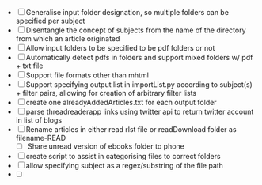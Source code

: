 - [ ] Generalise input folder designation, so multiple folders can be specified per subject
- [ ] Disentangle the concept of subjects from the name of the directory from which an article originated
- [ ] Allow input folders to be specified to be pdf folders or not
- [ ] Automatically detect pdfs in folders and support mixed folders w/ pdf + txt file
- [ ] Support file formats other than mhtml
- [ ] Support specifying output list in importList.py according to subject(s) + filter pairs, allowing for creation of arbitrary filter lists
- [ ] create one alreadyAddedArticles.txt for each output folder
- [ ] parse threadreaderapp links using twitter api to return twitter account in list of blogs
- [ ] Rename articles in either read rlst file or readDownload folder as filename-READ
  - [ ] Share unread version of ebooks folder to phone
- [ ] create script to assist in categorising files to correct folders
- [ ] allow specifying subject as a regex/substring of the file path
- [ ]
